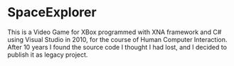 # SpaceExplorer
This is a Video Game for XBox programmed with XNA framework and C# using Visual Studio in 2010, for the course of Human Computer Interaction. 
After 10 years I found the source code I thought I had lost, and I decided to publish it as legacy project.

